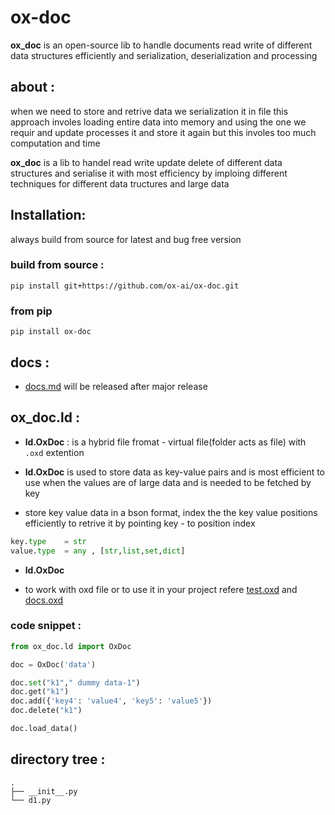 # ox-doc

**ox_doc** is an open-source lib to handle documents read write of different data structures efficiently and serialization, deserialization and processing

## about :

when we need to store and retrive data we serialization it in file this approach involes loading entire data into memory and using the one we requir and update processes it and store it again but this involes too much computation and time

**ox_doc** is a lib to handel read write update delete of different data structures and serialise it with most efficiency by imploing different techniques for different data tructures and large data 


## Installation:

always build from source for latest and bug free version

### build from source :

```
pip install git+https://github.com/ox-ai/ox-doc.git
```
### from pip
```
pip install ox-doc
```
## docs :

- [docs.md](./docs/docs.md) will be released after major release


## ox_doc.ld :

+ **ld.OxDoc** : is a hybrid file fromat - virtual file(folder acts as file) with `.oxd` extention 

+ **ld.OxDoc** is used to store data as key-value pairs and is most efficient to use when the values are of large data and is needed to be fetched by key 

+ store key value data in a bson format, index the the key value positions efficiently to retrive it by pointing key - to position index

```py
key.type    = str
value.type  = any , [str,list,set,dict]
```
+ **ld.OxDoc**

+ to work with oxd file or to use it in your project refere [test.oxd](test.oxd.ipynb) and [docs.oxd](./docs/oxd.md) 

### code snippet :

```py
from ox_doc.ld import OxDoc 

doc = OxDoc('data')

doc.set("k1"," dummy data-1")
doc.get("k1")
doc.add({'key4': 'value4', 'key5': 'value5'})
doc.delete("k1")

doc.load_data()
```



## directory tree :

```tree
.
├── __init__.py
└── d1.py
```
